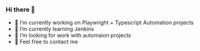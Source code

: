 ### Hi there 👋

- 🔭 I’m currently working on Playwright + Typescript Automation projects
- 🌱 I’m currently learning Jenkins
- 🤔 I’m looking for work with automaion projects
- 💬 Feel free to contact me
<!--
- 👯 I’m looking to collaborate on ...
- 💬 Ask me about ...
- 📫 How to reach me: ...
- 😄 Pronouns: ...
- ⚡ Fun fact: ...
-->
